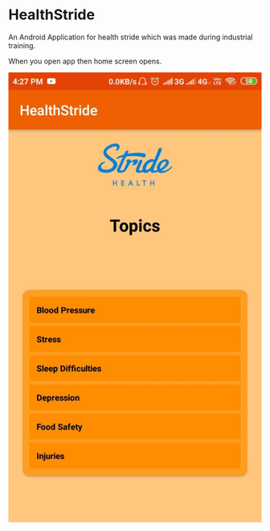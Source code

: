 # HealthStride
An Android Application for health stride which was made during industrial training.

When you open app then home screen opens.

![](/homescreen.jpg "Home Screen")
